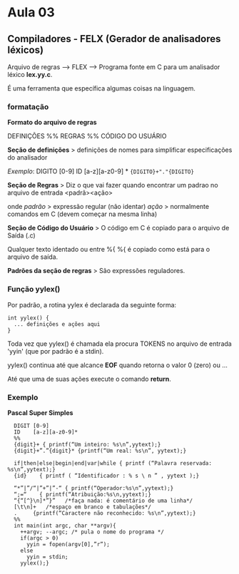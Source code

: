 # Aula 03

## Compiladores - FELX (Gerador de analisadores léxicos)

Arquivo de regras --> FLEX --> Programa fonte em C para um analisador léxico **lex.yy.c**.

É uma ferramenta que específica algumas coisas na linguagem.

### formatação
**Formato do arquivo de regras**

DEFINIÇÕES
%%
REGRAS
%%
CÓDIGO DO USUÁRIO

**Seção de definições** > definições de nomes para simplificar especificações do analisador

*Exemplo*: 
DIGITO    [0-9]
ID        [a-z][a-z0-9] *
`{DIGITO}+"."{DIGITO}`

**Seção de Regras** > Diz o que vai fazer quando encontrar um padrao no arquivo de entrada
<padrã><ação>

onde 
*padrão* > expressão regular (não identar)
*ação* > normalmente comandos em C (devem começar na mesma linha)

**Seção de Código do Usuário** > O código em C é copiado para o arquivo de Saída (.c)

Qualquer texto identado ou entre %{ %{ é copiado como está para o arquivo de saída.

**Padrões da seção de regras** > São expressões reguladores.

### Função yylex()

Por padrão, a rotina yylex é declarada da seguinte forma:

```
int yylex() {
  ... definições e ações aqui
}
```

Toda vez que yylex() é chamada ela procura TOKENS no arquivo de entrada 'yyin' (que por padrão é a stdin).

yylex() continua até que alcance **EOF** quando retorna o valor 0 (zero) ou ...

Até que uma de suas ações execute o comando **return**.

### Exemplo

**Pascal Super Simples**
```
  DIGIT [0-9]
  ID    [a-z][a-z0-9]*
  %%
  {digit}+ { printf(“Um inteiro: %s\n”,yytext);}
  {digit}+”.”{digit}* {printf(“Um real: %s\n”, yytext);}
  
  if|then|else|begin|end|var|while { printf (“Palavra reservada: %s\n”,yytext);}
  {id}    { printf ( “Identificador : % s \ n ” , yytext );}
  
  “*”|”/“|”+”|”-“ { printf(“Operador:%s\n”,yytext);}
  “;=“    { printf(“Atribuição:%s\n,yytext);}
  “{“[^}\n]*”}”   /*faça nada: é comentário de uma linha*/
  [\t\n]+   /*espaço em branco e tabulações*/
  .     {printf(“Caractere não reconhecido: %s\n”,yytext);}
  %%
  int main(int argc, char **argv){ 
    ++argv; --argc; /* pula o nome do programa */ 
    if(argc > 0)  
      yyin = fopen(argv[0],”r”); 
    else  
      yyin = stdin; 
    yylex();}

```

